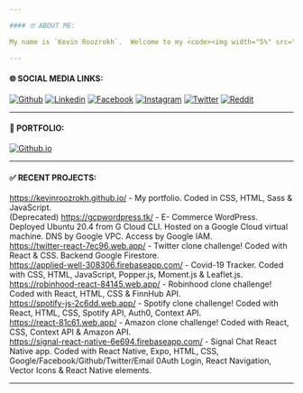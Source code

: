```yaml
---

#### 🤓 ABOUT ME:

My name is `Kevin Roozrokh`.  Welcome to my <code><img width="5%" src="https://svg2raster.fileformat.info/vlz.jsp?svg=%2Flogos%2Fgithub%2Fgithub-ar21.svg">.</code>

---
```

#### 🌐 SOCIAL MEDIA LINKS:
[![Github](https://img.shields.io/badge/-Github-gray?style=flat-square&logo=Github&logoColor=white)](https://github.com/KevinRoozrokh)
[![Linkedin](https://img.shields.io/badge/-LinkedIn-darkblue?style=flat-square&logo=Linkedin&logoColor=white)](https://www.linkedin.com/in/kevin-roozrokh/)
[![Facebook](https://img.shields.io/badge/-Facebook-blue?style=flat-square&logo=Facebook&logoColor=white)](https://www.facebook.com/kevinkayvan/)
[![Instagram](https://img.shields.io/badge/-Instagram-red?style=flat-square&logo=Instagram&logoColor=white)](https://www.instagram.com/donkayvan/)
[![Twitter](https://img.shields.io/badge/-Twitter-teal?style=flat-square&logo=Twitter&logoColor=white)](https://twitter.com/kevinkayvan)
[![Reddit](https://img.shields.io/badge/-reddit-orange?style=flat-square&logo=reddit&logoColor=white)](https://www.reddit.com/user/KevinKayvan)

---
#### 🎯 PORTFOLIO:

[![Github.io](https://img.shields.io/badge/-Github.io-black?style=flat-square&logo=Github&logoColor=white)](https://kevinroozrokh.github.io/)

---
#### ✅ RECENT PROJECTS:

https://kevinroozrokh.github.io/ - My portfolio. Coded in CSS, HTML, Sass & JavaScript.<br>
(Deprecated) https://gcpwordpress.tk/ - E- Commerce WordPress. Deployed Ubuntu 20.4 from G Cloud CLI. Hosted on a Google Cloud virtual machine. DNS by Google VPC. Access by Google IAM.<br> 
https://twitter-react-7ec96.web.app/ - Twitter clone challenge!  Coded with React & CSS. Backend Google Firestore.<br>
https://applied-well-308306.firebaseapp.com/ - Covid-19 Tracker. Coded with CSS, HTML, JavaScript, Popper.js, Moment.js & Leaflet.js. <br>
https://robinhood-react-84145.web.app/ - Robinhood clone challenge! Coded with React, HTML, CSS & FinnHub API.<br>
https://spotify-js-2c6dd.web.app/ - Spotify clone challenge! Coded with React, HTML, CSS, Spotify API, Auth0, Context API.<br>
https://react-81c61.web.app/ - Amazon clone challenge! Coded with React, CSS, Context API & Amazon API.<br>
https://signal-react-native-6e694.firebaseapp.com/ - Signal Chat React Native app. Coded with React Native, Expo, HTML, CSS, Google/Facebook/Github/Twitter/Email 0Auth Login, React Navigation, Vector Icons & React Native elements.


---
<!--
**KevinRoozrokh/KevinRoozrokh** is a ✨ _special_ ✨ repository because its `README.md` (this file) appears on your GitHub profile.

Here are some ideas to get you started:

- 🔭 I’m currently working on ...
- 🌱 I’m currently learning ...
- 👯 I’m looking to collaborate on ...
- 🤔 I’m looking for help with ...
- 💬 Ask me about ...
- 📫 How to reach me: ...
- 😄 Pronouns: ...
- ⚡ Fun fact: ...
-->
